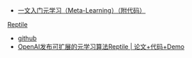 * [一文入门元学习（Meta-Learning）（附代码）](https://zhuanlan.zhihu.com/p/136975128)



[Reptile](https://d4mucfpksywv.cloudfront.net/research-covers/reptile/reptile_update.pdf)

* [github](https://github.com/openai/supervised-reptile)
* [OpenAI发布可扩展的元学习算法Reptile | 论文+代码+Demo](https://zhuanlan.zhihu.com/p/34354769)

